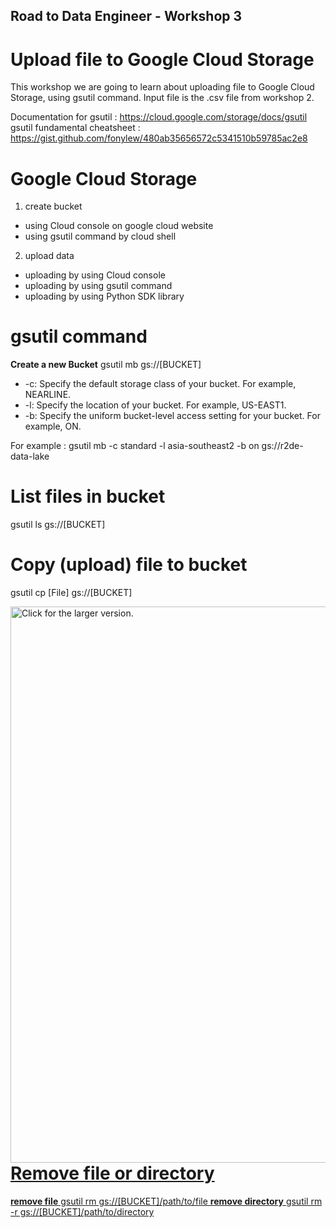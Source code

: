 ## Road to Data Engineer - Workshop 3
# Upload file to Google Cloud Storage

This workshop we are going to learn about uploading file to Google Cloud Storage, using gsutil command. Input file is the .csv file from workshop 2.

Documentation for gsutil : https://cloud.google.com/storage/docs/gsutil
gsutil fundamental cheatsheet : https://gist.github.com/fonylew/480ab35656572c5341510b59785ac2e8

# Google Cloud Storage
1. create bucket
- using Cloud console on google cloud website
- using gsutil command by cloud shell

2. upload data
- uploading by using Cloud console
- uploading by using gsutil command
- uploading by using Python SDK library

# gsutil command
**Create a new Bucket**
gsutil mb gs://[BUCKET]
- -c: Specify the default storage class of your bucket. For example, NEARLINE.
- -l: Specify the location of your bucket. For example, US-EAST1.
- -b: Specify the uniform bucket-level access setting for your bucket. For example, ON.

For example : gsutil mb -c standard -l asia-southeast2 -b on gs://r2de-data-lake

# List files in bucket
gsutil ls gs://[BUCKET]

# Copy (upload) file to bucket
gsutil cp [File] gs://[BUCKET]

<a href="https://drive.google.com/uc?export=view&id=1a-3zGRtPQmco6RDbc9TRcGZpcgEEAe1L"><img src="https://drive.google.com/uc?export=view&id=1a-3zGRtPQmco6RDbc9TRcGZpcgEEAe1L" align=left style="width: 890px; max-width: 100%; height: auto " title="Click for the larger version." />

# Remove file or directory 
**remove file**
gsutil rm gs://[BUCKET]/path/to/file
**remove directory**
gsutil rm -r gs://[BUCKET]/path/to/directory    